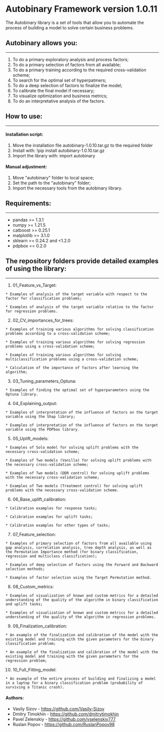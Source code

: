 # Autobinary Framework version 1.0.11

The Autobinary library is a set of tools that allow you to automate the process of building a model to solve certain business problems.

## Autobinary allows you:
-----------------

  1. To do a primary exploratory analysis and process factors;
  2. To do a primary selection of factors from all available;
  3. To do a primary training according to the required cross-validation scheme;
  4. To search for the optimal set of hyperpatmers;
  5. To do a deep selection of factors to finalize the model;
  6. To calibrate the final model if necessary;
  7. To visualize optimization and business metrics;
  8. To do an interpretative analysis of the factors.

## How to use:
-----------------

#### Installation script:
  1. Move the installation file autobinary-1.0.10.tar.gz to the required folder
  2. Install with: !pip install autobinary-1.0.10.tar.gz
  3. Import the library with: import autobinary


#### Manual adjustment:
  1. Move "autobinary" folder to local space;
  2. Set the path to the "autobinary" folder;
  3. Import the necessary tools from the autobinary library.

## Requirements:
-----------------

  * pandas >= 1.3.1
  * numpy >= 1.21.5 
  * catboost >= 0.25.1
  * matplotlib >= 3.1.0
  * sklearn >= 0.24.2 and <1.2.0
  * pdpbox == 0.2.0

## The repository folders provide detailed examples of using the library:
-----------------

  1. 01_Feature_vs_Target:

    * Examples of analysis of the target variable with respect to the factor for classification problems;

    * Examples of analysis of the target variable relative to the factor for regression problems.

  2. 02_CV_importances_for_trees:

    * Examples of training various algorithms for solving classification problems according to a cross-validation scheme;
    
    * Examples of training various algorithms for solving regression problems using a cross-validation scheme;
    
    * Examples of training various algorithms for solving multiclassification problems using a cross-validation scheme;

    * Calculation of the importance of factors after learning the algorithm;

  3. 03_Tuning_parameters_Optuna:

    * Examples of finding the optimal set of hyperparameters using the Optuna library.
    
  4. 04_Explaining_output:
  
    * Examples of interpretation of the influence of factors on the target variable using the Shap library;
    
    * Examples of interpretation of the influence of factors on the target variable using the PDPbox library.
    
  5. 05_Uplift_models:
  
    * Examples of Solo model for solving uplift problems with the necessary cross-validation scheme;
    
    * Examples of Two models (Vanilla) for solving uplift problems with the necessary cross-validation scheme;
    
    * Examples of Two models (DDR control) for solving uplift problems with the necessary cross-validation scheme;
    
    * Examples of Two models (Treatment control) for solving uplift problems with the necessary cross-validation scheme.
    
  6. 06_Base_uplift_calibration:
  
    * Calibration examples for response tasks;
    
    * Calibration examples for uplift tasks;
    
    * Calibration examples for other types of tasks;

  7. 07_Feature_selection:

    * Examples of primary selection of factors from all available using gap analysis, correlation analysis, tree depth analysis, as well as the Permutation Importance method (for binary classification, regression and multiclass classification);
    
    * Examples of deep selection of factors using the Forward and Backward selection methods;

    * Examples of factor selection using the Target Permutation method.

  8. 08_Custom_metrics:

    * Examples of visualization of known and custom metrics for a detailed understanding of the quality of the algorithm in binary classification and uplift tasks;

    * Examples of visualization of known and custom metrics for a detailed understanding of the quality of the algorithm in regression problems.

  9. 09_Finalization_calibration:

    * An example of the finalization and calibration of the model with the existing model and training with the given parameters for the binary classification problem;
    
    * An example of the finalization and calibration of the model with the existing model and training with the given parameters for the regression problem;

  10. 10_Full_Fitting_model:

    * An example of the entire process of building and finalizing a model in a laptop for a binary classification problem (probability of surviving a Titanic crash).


#### Authors:
* Vasily Sizov - https://github.com/Vasily-Sizov
* Dmitry Timokhin - https://github.com/dmitrytimokhin
* Pavel Zelenskiy - https://github.com/vselenskiy777
* Ruslan Popov - https://github.com/RuslanPopov98
